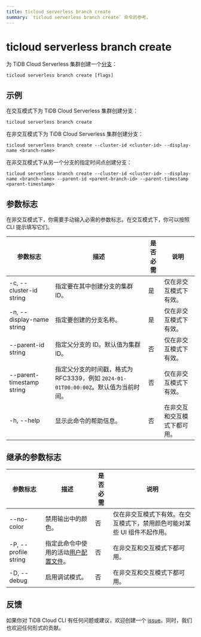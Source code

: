 ```yaml
---
title: ticloud serverless branch create
summary: `ticloud serverless branch create` 命令的参考。
---
```


# ticloud serverless branch create

为 TiDB Cloud Serverless 集群创建一个[分支](/tidb-cloud/branch-overview.md)：

```shell
ticloud serverless branch create [flags]
```

## 示例

在交互模式下为 TiDB Cloud Serverless 集群创建分支：

```shell
ticloud serverless branch create
```

在非交互模式下为 TiDB Cloud Serverless 集群创建分支：

```shell
ticloud serverless branch create --cluster-id <cluster-id> --display-name <branch-name>
```

在非交互模式下从另一个分支的指定时间点创建分支：

```shell
ticloud serverless branch create --cluster-id <cluster-id> --display-name <branch-name> --parent-id <parent-branch-id> --parent-timestamp <parent-timestamp>
```

## 参数标志

在非交互模式下，你需要手动输入必需的参数标志。在交互模式下，你可以按照 CLI 提示填写它们。

| 参数标志                  | 描述                                                                                               | 是否必需 | 说明                                                |
|---------------------------|-----------------------------------------------------------------------------------------------------------|----------|-----------------------------------------------------|
| -c, --cluster-id string   | 指定要在其中创建分支的集群 ID。                                     | 是      | 仅在非交互模式下有效。                 |
| -n, --display-name string | 指定要创建的分支名称。                                                           | 是      | 仅在非交互模式下有效。                 |
| --parent-id string        | 指定父分支的 ID。默认值为集群 ID。                                                       | 否       | 仅在非交互模式下有效。                 |
| --parent-timestamp string | 指定父分支的时间戳，格式为 RFC3339，例如 `2024-01-01T00:00:00Z`。默认值为当前时间。  | 否       | 仅在非交互模式下有效。                 |
| -h, --help                | 显示此命令的帮助信息。                                                                  | 否       | 在非交互和交互模式下都可用。 |

## 继承的参数标志

| 参数标志             | 描述                                                                                          | 是否必需 | 说明                                                                                                             |
|----------------------|------------------------------------------------------------------------------------------------------|----------|------------------------------------------------------------------------------------------------------------------|
| --no-color           | 禁用输出中的颜色。                                                                            | 否       | 仅在非交互模式下有效。在交互模式下，禁用颜色可能对某些 UI 组件不起作用。 |
| -P, --profile string | 指定此命令中使用的活动[用户配置文件](/tidb-cloud/cli-reference.md#user-profile)。 | 否       | 在非交互和交互模式下都可用。                                                             |
| -D, --debug          | 启用调试模式。                                                                                   | 否       | 在非交互和交互模式下都可用。                                                             |

## 反馈

如果你对 TiDB Cloud CLI 有任何问题或建议，欢迎创建一个 [issue](https://github.com/tidbcloud/tidbcloud-cli/issues/new/choose)。同时，我们也欢迎任何形式的贡献。
